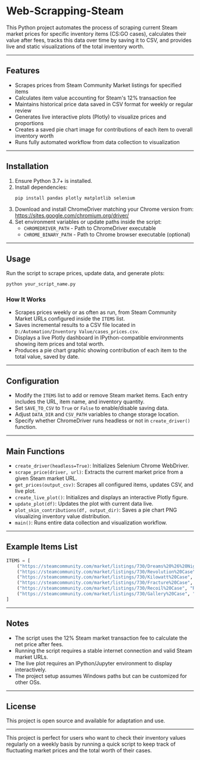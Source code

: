 # Web-Scrapping-Steam

This Python project automates the process of scraping current Steam market prices for specific inventory items (CS:GO cases), calculates their value after fees, tracks this data over time by saving it to CSV, and provides live and static visualizations of the total inventory worth.

***

## Features

- Scrapes prices from Steam Community Market listings for specified items
- Calculates item value accounting for Steam's 12% transaction fee
- Maintains historical price data saved in CSV format for weekly or regular review
- Generates live interactive plots (Plotly) to visualize prices and proportions
- Creates a saved pie chart image for contributions of each item to overall inventory worth
- Runs fully automated workflow from data collection to visualization

***

## Installation

1. Ensure Python 3.7+ is installed.
2. Install dependencies:
   ```bash
   pip install pandas plotly matplotlib selenium
   ```
3. Download and install ChromeDriver matching your Chrome version from:
   https://sites.google.com/chromium.org/driver/
4. Set environment variables or update paths inside the script:
   - `CHROMEDRIVER_PATH` - Path to ChromeDriver executable
   - `CHROME_BINARY_PATH` - Path to Chrome browser executable (optional)

***

## Usage

Run the script to scrape prices, update data, and generate plots:

```bash
python your_script_name.py
```

### How It Works

- Scrapes prices weekly or as often as run, from Steam Community Market URLs configured inside the `ITEMS` list.
- Saves incremental results to a CSV file located in `D:/Automation/Inventory Value/cases_prices.csv`.
- Displays a live Plotly dashboard in IPython-compatible environments showing item prices and total worth.
- Produces a pie chart graphic showing contribution of each item to the total value, saved by date.

***

## Configuration

- Modify the `ITEMS` list to add or remove Steam market items. Each entry includes the URL, item name, and inventory quantity.
- Set `SAVE_TO_CSV` to `True` or `False` to enable/disable saving data.
- Adjust `DATA_DIR` and `CSV_PATH` variables to change storage location.
- Specify whether ChromeDriver runs headless or not in `create_driver()` function.

***

## Main Functions

- `create_driver(headless=True)`: Initializes Selenium Chrome WebDriver.
- `scrape_price(driver, url)`: Extracts the current market price from a given Steam market URL.
- `get_prices(output_csv)`: Scrapes all configured items, updates CSV, and live plot.
- `create_live_plot()`: Initializes and displays an interactive Plotly figure.
- `update_plot(df)`: Updates the plot with current data live.
- `plot_skin_contributions(df, output_dir)`: Saves a pie chart PNG visualizing inventory value distribution.
- `main()`: Runs entire data collection and visualization workflow.

***

## Example Items List

```python
ITEMS = [
    ("https://steamcommunity.com/market/listings/730/Dreams%20%26%20Nightmares%20Case", "Dreams & Nightmares Case", 1),
    ("https://steamcommunity.com/market/listings/730/Revolution%20Case", "Revolution Case", 2),
    ("https://steamcommunity.com/market/listings/730/Kilowatt%20Case", "Kilowatt Case", 3),
    ("https://steamcommunity.com/market/listings/730/Fracture%20Case", "Fracture Case", 1),
    ("https://steamcommunity.com/market/listings/730/Recoil%20Case", "Recoil Case", 2),
    ("https://steamcommunity.com/market/listings/730/Gallery%20Case", "Gallery Case", 3),
]
```

***

## Notes

- The script uses the 12% Steam market transaction fee to calculate the net price after fees.
- Running the script requires a stable internet connection and valid Steam market URLs.
- The live plot requires an IPython/Jupyter environment to display interactively.
- The project setup assumes Windows paths but can be customized for other OSs.

***

## License

This project is open source and available for adaptation and use.

***

This project is perfect for users who want to check their inventory values regularly on a weekly basis by running a quick script to keep track of fluctuating market prices and the total worth of their cases.
